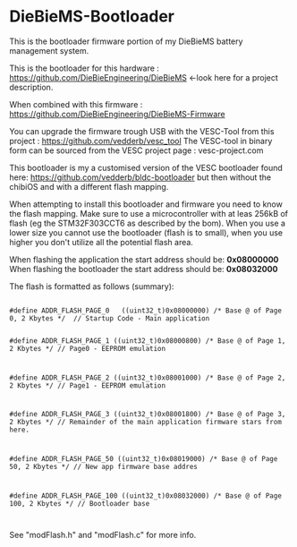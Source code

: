 # DieBieMS-Bootloader
This is the bootloader firmware portion of my DieBieMS battery management system.

This is the bootloader for this hardware : https://github.com/DieBieEngineering/DieBieMS <-look here for a project description.

When combined with this firmware : https://github.com/DieBieEngineering/DieBieMS-Firmware

You can upgrade the firmware trough USB with the VESC-Tool from this project : https://github.com/vedderb/vesc_tool 
The VESC-tool in binary form can be sourced from the VESC project page : vesc-project.com

This bootloader is my a customised version of the VESC bootloader found here: https://github.com/vedderb/bldc-bootloader but then without the chibiOS and with a different flash mapping.

When attempting to install this bootloader and firmware you need to know the flash mapping. Make sure to use a microcontroller with at leas 256kB of flash (eg the STM32F303CCT6 as described by the bom). When you use a lower size you cannot use the bootloader (flash is to small), when you use higher you don't utilize all the potential flash area.

When flashing the application the start address should be: <b>0x08000000</b>
When flashing the bootloader the start address should be: <b>0x08032000</b>

The flash is formatted as follows (summary):

<code>
#define ADDR_FLASH_PAGE_0   ((uint32_t)0x08000000) /* Base @ of Page 0, 2 Kbytes */  // Startup Code - Main application
  
#define ADDR_FLASH_PAGE_1   ((uint32_t)0x08000800) /* Base @ of Page 1, 2 Kbytes */  // Page0 - EEPROM emulation

#define ADDR_FLASH_PAGE_2   ((uint32_t)0x08001000) /* Base @ of Page 2, 2 Kbytes */  // Page1 - EEPROM emulation

#define ADDR_FLASH_PAGE_3   ((uint32_t)0x08001800) /* Base @ of Page 3, 2 Kbytes */  // Remainder of the main application firmware stars
from here.

#define ADDR_FLASH_PAGE_50  ((uint32_t)0x08019000) /* Base @ of Page 50, 2 Kbytes */  // New app firmware base addres

#define ADDR_FLASH_PAGE_100 ((uint32_t)0x08032000) /* Base @ of Page 100, 2 Kbytes */  // Bootloader base

</code>

See "modFlash.h" and "modFlash.c" for more info.

